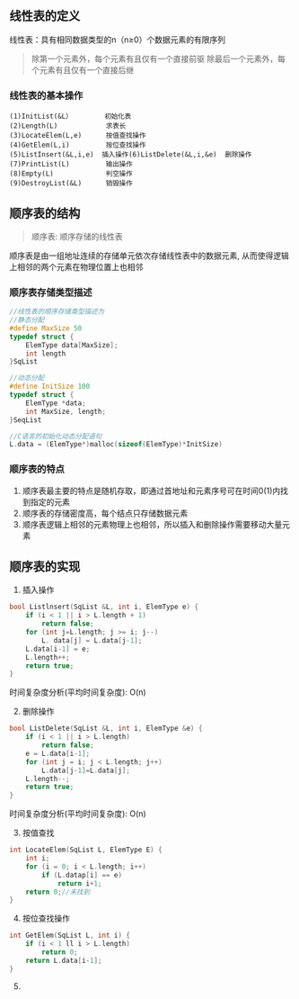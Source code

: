 ## 线性表的定义

线性表：具有相同数据类型的n（n≥0）个数据元素的有限序列
>除第一个元素外，每个元素有且仅有一个直接前驱
>除最后一个元素外，每个元素有且仅有一个直接后继

### 线性表的基本操作

```
(1)InitList(&L）        初始化表
(2)Length(L)            求表长
(3)LocateElem(L,e)      按值查找操作
(4)GetElem(L,i)         按位查找操作
(5)ListInsert(&L,i,e)  插入操作(6)ListDelete(&L,i,&e)  删除操作
(7)PrintList(L)         输出操作
(8)Empty(L)             判空操作
(9)DestroyList(&L)      销毁操作
```

## 顺序表的结构

>顺序表: 顺序存储的线性表

顺序表是由一组地址连续的存储单元依次存储线性表中的数据元素, 从而使得逻辑上相邻的两个元素在物理位置上也相邻

### 顺序表存储类型描述

```C
//线性表的顺序存储类型描述为
//静态分配
#define MaxSize 50
typedef struct {
	ElemType data[MaxSize];
	int length
}SqList

//动态分配
#define InitSize 100
typedef struct {
	ElemType *data;
	int MaxSize, length;
}SeqList

//C语言的初始化动态分配语句
L.data = (ElemType*)malloc(sizeof(ElemType)*InitSize)
```

### 顺序表的特点

1. 顺序表最主要的特点是随机存取，即通过首地址和元素序号可在时间0(1)内找到指定的元素
2. 顺序表的存储密度高，每个结点只存储数据元素
3. 顺序表逻辑上相邻的元素物理上也相邻，所以插入和删除操作需要移动大量元素
## 顺序表的实现

1. 插入操作
```C
bool Listlnsert(SqList &L, int i, ElemType e) {
	if (i < 1 || i > L.length + 1)
		return false;
	for (int j=L.length; j >= i; j--)
		L. data[j] = L.data[j-1];
	L.data[i-1] = e;
	L.length++;
	return true;
}
```
时间复杂度分析(平均时间复杂度): O(n)

2. 删除操作
```C
bool ListDelete(SqList &L, int i, ElemType &e) {
	if (i < 1 || i > L.length)
		return false;
	e = L.data[i-1];
	for (int j = i; j < L.length; j++)
		L.data[j-1]=L.data[j];
	L.length--;
	return true;
}
```
时间复杂度分析(平均时间复杂度): O(n)

3. 按值查找
```C
int LocateElem(SqList L, ElemType E) {
	int i;
	for (i = 0; i < L.length; i++)
		if (L.datap[i] == e)
			return i+1;
	return 0;//未找到
}
```

4. 按位查找操作
```C
int GetElem(SqList L, int i) {
	if (i < 1 ll i > L.length)
		return 0;
	return L.data[i-1];
}
```
5. 
